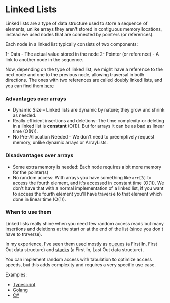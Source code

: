 # Linked Lists

Linked lists are a type of data structure used to store a sequence of elements, unlike arrays they aren't stored in contiguous memory locations, instead we used nodes that are connected by pointers (or references).

Each node in a linked list typically consists of two components: 

1- Data - The actual value stored in the node
2- Pointer (or reference) - A link to another node in the sequence.

Now, depending on the type of linked list, we might have a reference to the next node and one to the previous node, allowing traversal in both directions. The ones with two references are called doubly linked lists, and you can find them [here](./doubly-linked-lists.md)

### Advantages over arrays

- Dynamic Size – Linked lists are dynamic by nature; they grow and shrink as needed.
- Really efficient insertions and deletions: The time complexity or deleting in a linked list is __constant__ (O(1)). But for arrays it can be as bad as linear time (O(N)).
- No Pre-Allocation Needed – We don't need to preemptively request memory, unlike dynamic arrays or ArrayLists.

### Disadvantages over arrays

- Some extra memory is needed: Each node requires a bit more memory for the pointer(s)
- No random access: With arrays you have something like ```arr[3]``` to access the fourth element, and it's accessed in constant time (O(1)). We don't have that with a normal implementation of a linked list, if you want to access the fourth element you'll have traverse to that element which done in linear time (O(1)).


### When to use them

Linked lists really shine when you need few random access reads but many insertions and deletions at the start or at the end of the list (since you don't have to traverse).

In my experience, I've seen them used mostly as [queues](./queues.md) (a First In, First Out data structure) and [stacks](./stacks.md) (a First In, Last Out data structure).

You can implement random access with tabulation to optimize access speeds, but this adds complexity and requires a very specific use case.


Examples: 

- [Typescript](../../../typescript/src/structures/)
- [Golang](../../../golang/pkg/structures/linked_list/linked_list.go)
- [C#](../../../csharp/Structures/Structures/LinkedList.cs)
